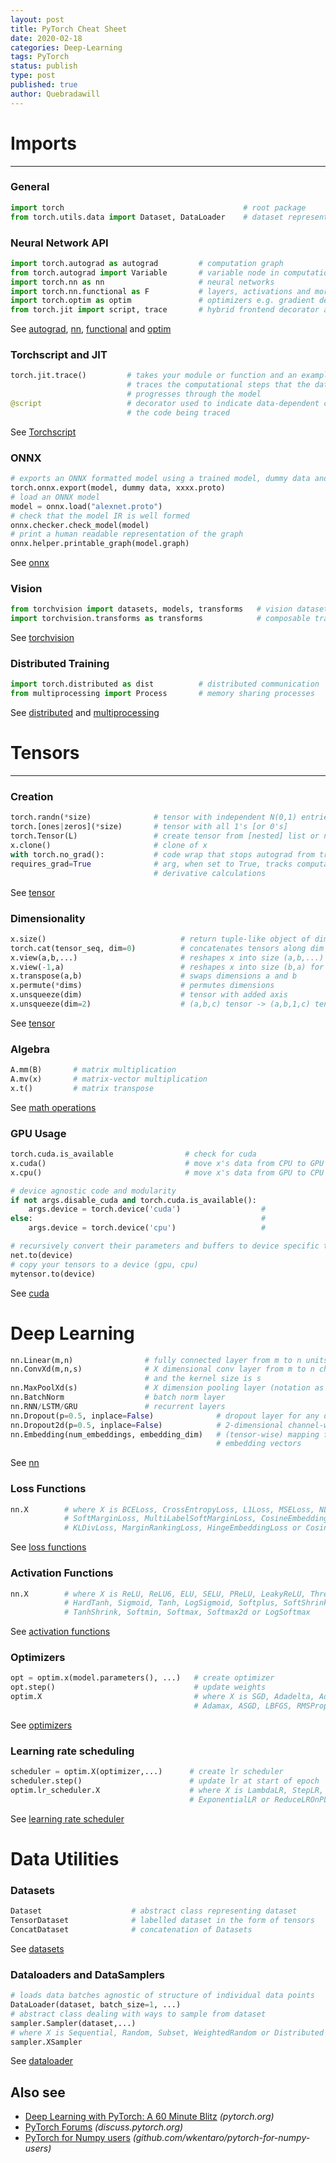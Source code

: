 ```yaml
---
layout: post
title: PyTorch Cheat Sheet
date: 2020-02-18
categories: Deep-Learning
tags: PyTorch
status: publish
type: post
published: true
author: Quebradawill
---
```


# Imports
---------------
### General

```python
import torch                                        # root package
from torch.utils.data import Dataset, DataLoader    # dataset representation and loading
```

### Neural Network API

```python
import torch.autograd as autograd         # computation graph
from torch.autograd import Variable       # variable node in computation graph
import torch.nn as nn                     # neural networks
import torch.nn.functional as F           # layers, activations and more
import torch.optim as optim               # optimizers e.g. gradient descent, ADAM, etc.
from torch.jit import script, trace       # hybrid frontend decorator and tracing jit
```
See [autograd](https://pytorch.org/docs/stable/autograd.html), [nn](https://pytorch.org/docs/stable/nn.html), [functional](https://pytorch.org/docs/stable/nn.html#torch-nn-functional) and [optim](https://pytorch.org/docs/stable/optim.html)

### Torchscript and JIT

```python
torch.jit.trace()         # takes your module or function and an example data input, and
                          # traces the computational steps that the data encounters as it
                          # progresses through the model
@script                   # decorator used to indicate data-dependent control flow within
                          # the code being traced
```
See [Torchscript](https://pytorch.org/docs/stable/jit.html)

### ONNX

```python
# exports an ONNX formatted model using a trained model, dummy data and the desired file name
torch.onnx.export(model, dummy data, xxxx.proto)
# load an ONNX model
model = onnx.load("alexnet.proto")
# check that the model IR is well formed
onnx.checker.check_model(model)
# print a human readable representation of the graph
onnx.helper.printable_graph(model.graph)
```
See [onnx](https://pytorch.org/docs/stable/onnx.html)

### Vision

```python
from torchvision import datasets, models, transforms   # vision datasets, architectures & transforms
import torchvision.transforms as transforms            # composable transforms
```
See [torchvision](https://pytorch.org/docs/stable/torchvision/index.html)

### Distributed Training

```python
import torch.distributed as dist          # distributed communication
from multiprocessing import Process       # memory sharing processes
```
See [distributed](https://pytorch.org/docs/stable/distributed.html) and [multiprocessing](https://pytorch.org/docs/stable/multiprocessing.html)


# Tensors
--------------------

### Creation

```python
torch.randn(*size)              # tensor with independent N(0,1) entries
torch.[ones|zeros](*size)       # tensor with all 1's [or 0's]
torch.Tensor(L)                 # create tensor from [nested] list or ndarray L
x.clone()                       # clone of x
with torch.no_grad():           # code wrap that stops autograd from tracking tensor history
requires_grad=True              # arg, when set to True, tracks computation history for future
                                # derivative calculations
```
See [tensor](https://pytorch.org/docs/stable/tensors.html)

### Dimensionality

```python
x.size()                              # return tuple-like object of dimensions
torch.cat(tensor_seq, dim=0)          # concatenates tensors along dim
x.view(a,b,...)                       # reshapes x into size (a,b,...)
x.view(-1,a)                          # reshapes x into size (b,a) for some b
x.transpose(a,b)                      # swaps dimensions a and b
x.permute(*dims)                      # permutes dimensions
x.unsqueeze(dim)                      # tensor with added axis
x.unsqueeze(dim=2)                    # (a,b,c) tensor -> (a,b,1,c) tensor
```
See [tensor](https://pytorch.org/docs/stable/tensors.html)

### Algebra

```python
A.mm(B)       # matrix multiplication
A.mv(x)       # matrix-vector multiplication
x.t()         # matrix transpose
```
See [math operations](https://pytorch.org/docs/stable/torch.html?highlight=mm#math-operations)

### GPU Usage

```python
torch.cuda.is_available                # check for cuda
x.cuda()                               # move x's data from CPU to GPU and return new object
x.cpu()                                # move x's data from GPU to CPU and return new object

# device agnostic code and modularity
if not args.disable_cuda and torch.cuda.is_available():
    args.device = torch.device('cuda')                  #
else:                                                   #
    args.device = torch.device('cpu')                   #

# recursively convert their parameters and buffers to device specific tensors
net.to(device)
# copy your tensors to a device (gpu, cpu)
mytensor.to(device)
```
See [cuda](https://pytorch.org/docs/stable/cuda.html)


# Deep Learning
```python
nn.Linear(m,n)                # fully connected layer from m to n units
nn.ConvXd(m,n,s)              # X dimensional conv layer from m to n channels where X⍷{1,2,3}
                              # and the kernel size is s
nn.MaxPoolXd(s)               # X dimension pooling layer (notation as above)
nn.BatchNorm                  # batch norm layer
nn.RNN/LSTM/GRU               # recurrent layers
nn.Dropout(p=0.5, inplace=False)              # dropout layer for any dimensional input
nn.Dropout2d(p=0.5, inplace=False)            # 2-dimensional channel-wise dropout
nn.Embedding(num_embeddings, embedding_dim)   # (tensor-wise) mapping from indices to
                                              # embedding vectors
```
See [nn](https://pytorch.org/docs/stable/nn.html)

### Loss Functions

```python
nn.X        # where X is BCELoss, CrossEntropyLoss, L1Loss, MSELoss, NLLLoss,
            # SoftMarginLoss, MultiLabelSoftMarginLoss, CosineEmbeddingLoss,
            # KLDivLoss, MarginRankingLoss, HingeEmbeddingLoss or CosineEmbeddingLoss
```
See [loss functions](https://pytorch.org/docs/stable/nn.html#loss-functions)

### Activation Functions

```python
nn.X        # where X is ReLU, ReLU6, ELU, SELU, PReLU, LeakyReLU, Threshold,
            # HardTanh, Sigmoid, Tanh, LogSigmoid, Softplus, SoftShrink, Softsign,
            # TanhShrink, Softmin, Softmax, Softmax2d or LogSoftmax
```
See [activation functions](https://pytorch.org/docs/stable/nn.html#non-linear-activations-weighted-sum-nonlinearity)

### Optimizers

```python
opt = optim.x(model.parameters(), ...)   # create optimizer
opt.step()                               # update weights
optim.X                                  # where X is SGD, Adadelta, Adagrad, Adam, SparseAdam,
                                         # Adamax, ASGD, LBFGS, RMSProp or Rprop
```
See [optimizers](https://pytorch.org/docs/stable/optim.html)

### Learning rate scheduling

```python
scheduler = optim.X(optimizer,...)      # create lr scheduler
scheduler.step()                        # update lr at start of epoch
optim.lr_scheduler.X                    # where X is LambdaLR, StepLR, MultiStepLR,
                                        # ExponentialLR or ReduceLROnPLateau
```
See [learning rate scheduler](https://pytorch.org/docs/stable/optim.html#how-to-adjust-learning-rate)


# Data Utilities

### Datasets

```python
Dataset                    # abstract class representing dataset
TensorDataset              # labelled dataset in the form of tensors
ConcatDataset              # concatenation of Datasets
```
See [datasets](https://pytorch.org/docs/stable/data.html?highlight=dataset#torch.utils.data.Dataset)

### Dataloaders and DataSamplers

```python
# loads data batches agnostic of structure of individual data points
DataLoader(dataset, batch_size=1, ...)
# abstract class dealing with ways to sample from dataset
sampler.Sampler(dataset,...)
# where X is Sequential, Random, Subset, WeightedRandom or Distributed
sampler.XSampler
```
See [dataloader](https://pytorch.org/docs/stable/data.html?highlight=dataloader#torch.utils.data.DataLoader)


## Also see

* [Deep Learning with PyTorch: A 60 Minute Blitz](https://pytorch.org/tutorials/beginner/deep_learning_60min_blitz.html) _(pytorch.org)_
* [PyTorch Forums](https://discuss.pytorch.org/) _(discuss.pytorch.org)_
* [PyTorch for Numpy users](https://github.com/wkentaro/pytorch-for-numpy-users) _(github.com/wkentaro/pytorch-for-numpy-users)_

